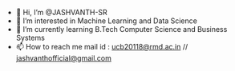 - 👋 Hi, I’m @JASHVANTH-SR
- 👀 I’m interested in Machine Learning and Data Science
- 🌱 I’m currently learning B.Tech Computer Science and Business Systems
- 📫 How to reach me mail id : ucb20118@rmd.ac.in // jashvanthofficial@gmail.com

<!---
JASHVANTH-SR/JASHVANTH-SR is a ✨ special ✨ repository because its `README.md` (this file) appears on your GitHub profile.
You can click the Preview link to take a look at your changes.
--->
